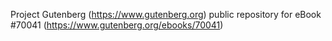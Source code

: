 Project Gutenberg (https://www.gutenberg.org) public repository for
eBook #70041 (https://www.gutenberg.org/ebooks/70041)
